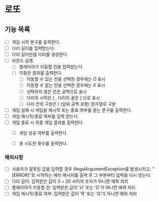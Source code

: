 # 로또
## 기능 목록
- [ ] 게임 시작 문구를 출력한다.
- [ ] 다리 길이를 입력받는다.
- [ ] 다리 길이만큼 다리를 생성한다.
- [ ] 라운드 실행
    - [ ] 플레이어가 이동할 칸을 입력받는다.
    - [ ] 이동한 결과를 출력한다.
        - [ ] 이동할 수 있는 칸을 선택한 경우에는 O 표시
        - [ ] 이동할 수 없는 칸을 선택한 경우에는 X 표시
        - [ ] 선택하지 않은 칸은 공백으로 표시
        - [ ] 다리의 시작은 [ , 다리의 끝은 ] 으로 표시
        - [ ] 다리 칸의 구분은 | (앞뒤 공백 포함) 문자열로 구분
- [ ] 게임 실패 시 게임을 재시작 또는 종료 여부를 묻는 문구를 출력한다.
- [ ] 게임 재시작/종료 여부를 입력 받는다.
- [ ] 게임 종료 시 최종 게임 결과를 출력한다.
    - [ ] 게임 성공 여부를 출력한다.
    - [ ] 총 시도한 횟수를 출력한다.


### 예외사항
- [ ] 사용자가 잘못된 값을 입력할 경우 IllegalArgumentException를 발생시키고, "[ERROR]"로 시작하는 에러 메시지를 출력 후 그 부분부터 입력을 다시 받는다.
- [ ] 다리 길이: 입력받은 값이 3 ~ 20 사이의 숫자가 아니면 예외 처리
- [ ] 플레이어가 이동할 칸: 입력받은 값이 'U' 또는 'D'가 아니면 예외 처리
- [ ] 게임 재시작/종료 여부: 입력받은 값이 'R' 또는 'Q'가 아니면 예외 처리

